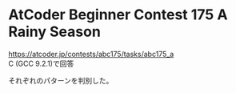 # AtCoder Beginner Contest 175 A Rainy Season  
https://atcoder.jp/contests/abc175/tasks/abc175_a  
C (GCC 9.2.1)で回答  

それぞれのパターンを判別した。
